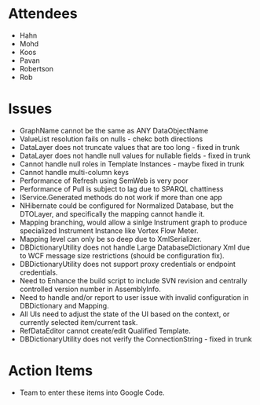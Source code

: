 # Attendees #
  * Hahn
  * Mohd
  * Koos
  * Pavan
  * Robertson
  * Rob

# Issues #
  * GraphName cannot be the same as ANY DataObjectName
  * ValueList resolution fails on nulls - chekc both directions
  * DataLayer does not truncate values that are too long - fixed in trunk
  * DataLayer does not handle null values for nullable fields - fixed in trunk
  * Cannot handle null roles in Template Instances - maybe fixed in trunk
  * Cannot handle multi-column keys
  * Performance of Refresh using SemWeb is very poor
  * Performance of Pull is subject to lag due to SPARQL chattiness
  * IService.Generated methods do not work if more than one app
  * NHibernate could be configured for Normalized Database, but the DTOLayer, and specifically the mapping cannot handle it.
  * Mapping branching, would allow a sinlge Instrument graph to produce specialized Instrument Instance like Vortex Flow Meter.
  * Mapping level can only be so deep due to XmlSerializer.
  * DBDictionaryUtility does not handle Large DatabaseDictionary Xml due to WCF message size restrictions (should be configuration fix).
  * DBDictionaryUtility does not support proxy credentials or endpoint credentials.
  * Need to Enhance the build script to include SVN revision and centrally controlled version number in AssemblyInfo.
  * Need to handle and/or report to user issue with invalid configuration in DBDictionary and Mapping.
  * All UIs need to adjust the state of the UI based on the context, or currently selected item/current task.
  * RefDataEditor cannot create/edit Qualified Template.
  * DBDictionaryUtility does not verify the ConnectionString - fixed in trunk

# Action Items #
  * Team to enter these items into Google Code.